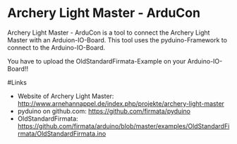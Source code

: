 # Archery Light Master - ArduCon
Archery Light Master - ArduCon is a tool to connect the Archery Light Master with an Arduion-IO-Board. This tool uses the pyduino-Framework to connect to the Arduino-IO-Board.

You have to upload the OldStandardFirmata-Example on your Arduino-IO-Board!!

#Links
* Website of Archery Light Master:  http://www.arnehannappel.de/index.php/projekte/archery-light-master
* pyduino on github.com:  https://github.com/firmata/pyduino
* OldStandardFirmata: https://github.com/firmata/arduino/blob/master/examples/OldStandardFirmata/OldStandardFirmata.ino
